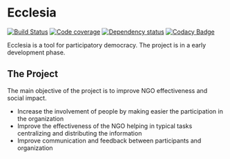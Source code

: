 Ecclesia
===============================

[![Build Status](https://travis-ci.org/earelin/ecclesia.svg)](https://travis-ci.org/earelin/ecclesia)
[![Code coverage](https://codecov.io/gh/earelin/ecclesia/branch/master/graph/badge.svg)](https://codecov.io/gh/earelin/ecclesia)
[![Dependency status](https://www.versioneye.com/user/projects/57207ef9fcd19a00415b297c/badge.svg)](https://www.versioneye.com/user/projects/57207ef9fcd19a00415b297c)
[![Codacy Badge](https://api.codacy.com/project/badge/Grade/9b53dc57bcfa4a7d92610264f7f87eae)](https://www.codacy.com/app/xavier-carriba/ecclesia?utm_source=github.com&amp;utm_medium=referral&amp;utm_content=earelin/ecclesia&amp;utm_campaign=Badge_Grade)

Ecclesia is a tool for participatory democracy. 
The project is in a early development phase.

## The Project

The main objective of the project is to improve NGO effectiveness and social impact.

- Increase the involvement of people by making easier the participation in the organization
- Improve the effectiveness of the NGO helping in typical tasks centralizing and distributing the information
- Improve communication and feedback between participants and organization
